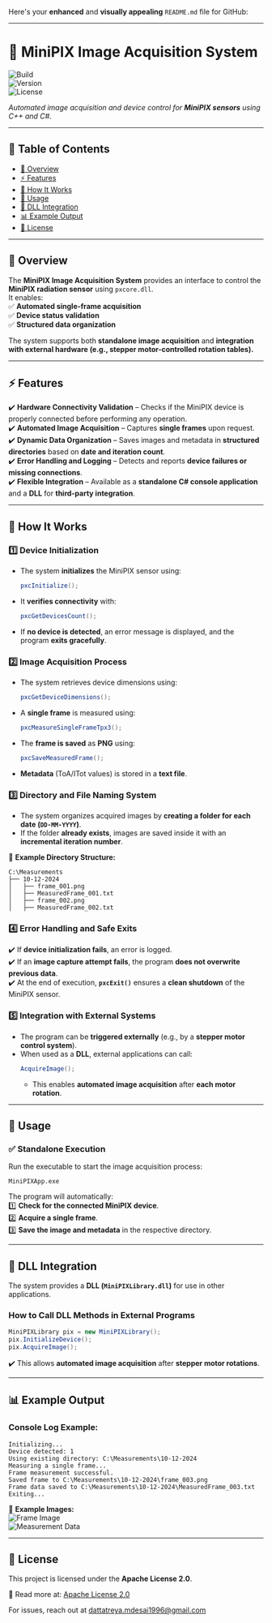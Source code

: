 Here's your **enhanced** and **visually appealing** `README.md` file for GitHub:  

---

# 🚀 **MiniPIX Image Acquisition System**  
![Build](https://img.shields.io/badge/build-passing-brightgreen)  
![Version](https://img.shields.io/badge/version-1.0-blue)  
![License](https://img.shields.io/badge/license-Apache%202.0-red)  

_Automated image acquisition and device control for **MiniPIX sensors** using C++ and C#._  

---

## 📖 **Table of Contents**
- [📌 Overview](#overview)  
- [⚡ Features](#features)  
- [🔧 How It Works](#how-it-works)  
- [🚀 Usage](#usage)  
- [📂 DLL Integration](#dll-integration)  
- [📊 Example Output](#example-output)  
- [📝 License](#license)  

---

## 📌 **Overview**  
The **MiniPIX Image Acquisition System** provides an interface to control the **MiniPIX radiation sensor** using `pxcore.dll`.  
It enables:  
✅ **Automated single-frame acquisition**  
✅ **Device status validation**  
✅ **Structured data organization**  

The system supports both **standalone image acquisition** and **integration with external hardware (e.g., stepper motor-controlled rotation tables).**  

---

## ⚡ **Features**
✔️ **Hardware Connectivity Validation** – Checks if the MiniPIX device is properly connected before performing any operation.  
✔️ **Automated Image Acquisition** – Captures **single frames** upon request.  
✔️ **Dynamic Data Organization** – Saves images and metadata in **structured directories** based on **date and iteration count**.  
✔️ **Error Handling and Logging** – Detects and reports **device failures or missing connections**.  
✔️ **Flexible Integration** – Available as a **standalone C# console application** and a **DLL** for **third-party integration**.  

---

## 🔧 **How It Works**  

### **1️⃣ Device Initialization**
- The system **initializes** the MiniPIX sensor using:
  ```csharp
  pxcInitialize();
  ```
- It **verifies connectivity** with:
  ```csharp
  pxcGetDevicesCount();
  ```
- If **no device is detected**, an error message is displayed, and the program **exits gracefully**.

### **2️⃣ Image Acquisition Process**
- The system retrieves device dimensions using:
  ```csharp
  pxcGetDeviceDimensions();
  ```
- A **single frame** is measured using:
  ```csharp
  pxcMeasureSingleFrameTpx3();
  ```
- The **frame is saved** as **PNG** using:
  ```csharp
  pxcSaveMeasuredFrame();
  ```
- **Metadata** (ToA/ITot values) is stored in a **text file**.

### **3️⃣ Directory and File Naming System**
- The system organizes acquired images by **creating a folder for each date (`DD-MM-YYYY`)**.  
- If the folder **already exists**, images are saved inside it with an **incremental iteration number**.

📁 **Example Directory Structure:**  
```
C:\Measurements
├── 10-12-2024
│   ├── frame_001.png
│   ├── MeasuredFrame_001.txt
│   ├── frame_002.png
│   ├── MeasuredFrame_002.txt
```

### **4️⃣ Error Handling and Safe Exits**
✔️ If **device initialization fails**, an error is logged.  
✔️ If an **image capture attempt fails**, the program **does not overwrite previous data**.  
✔️ At the end of execution, **`pxcExit()`** ensures a **clean shutdown** of the MiniPIX sensor.  

### **5️⃣ Integration with External Systems**
- The program can be **triggered externally** (e.g., by a **stepper motor control system**).  
- When used as a **DLL**, external applications can call:
  ```csharp
  AcquireImage();
  ```
  - This enables **automated image acquisition** after **each motor rotation**.

---

## 🚀 **Usage**  

### ✅ **Standalone Execution**  
Run the executable to start the image acquisition process:  
```
MiniPIXApp.exe
```
The program will automatically:  
1️⃣ **Check for the connected MiniPIX device**.  
2️⃣ **Acquire a single frame**.  
3️⃣ **Save the image and metadata** in the respective directory.  

---

## 📂 **DLL Integration**  
The system provides a **DLL (`MiniPIXLibrary.dll`)** for use in other applications.  

### **How to Call DLL Methods in External Programs**
```csharp
MiniPIXLibrary pix = new MiniPIXLibrary();
pix.InitializeDevice();
pix.AcquireImage();
```
✔️ This allows **automated image acquisition** after **stepper motor rotations**.  

---

## 📊 **Example Output**  
### **Console Log Example:**
```
Initializing...
Device detected: 1
Using existing directory: C:\Measurements\10-12-2024
Measuring a single frame...
Frame measurement successful.
Saved frame to C:\Measurements\10-12-2024\frame_003.png
Frame data saved to C:\Measurements\10-12-2024\MeasuredFrame_003.txt
Exiting...
```

📸 **Example Images:**  
![Frame Image](https://github.com/user-attachments/assets/742e6a2d-9cec-476f-8272-8bbdb45bc3d4)  
![Measurement Data](https://github.com/user-attachments/assets/af446f1b-e546-4a13-b5ed-25ac734eb6f1)  

---

## 📝 **License**  
This project is licensed under the **Apache License 2.0**.  

📜 Read more at: [Apache License 2.0](https://opensource.org/licenses/Apache-2.0)  

For issues, reach out at dattatreya.mdesai1996@gmail.com
